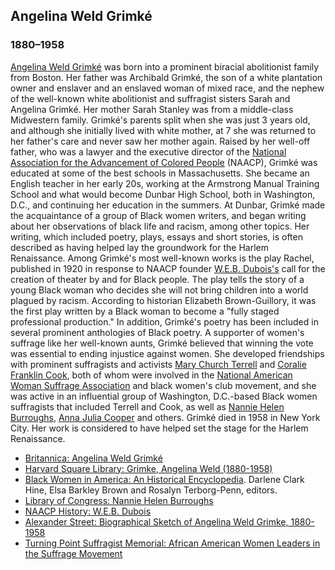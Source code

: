 ## Angelina Weld Grimk&eacute;
### 1880&#8211;1958
[Angelina Weld Grimk&eacute;](/search?q=Angelina+Weld+Grimk&eacute;) was born into a prominent biracial abolitionist family from Boston. Her father was Archibald Grimk&eacute;, the son of a white plantation owner and enslaver and an enslaved woman of mixed race, and the nephew of the well-known white abolitionist and suffragist sisters Sarah and Angelina Grimk&eacute;. Her mother Sarah Stanley was from a middle-class Midwestern family. Grimk&eacute;'s parents split when she was just 3 years old, and although she initially lived with white mother, at 7 she was returned to her father's care and never saw her mother again. Raised by her well-off father, who was a lawyer and the executive director of the [National Association for the Advancement of Colored People](/search?q=National+Association+for+the+Advancement+of+Colored+People) (NAACP), Grimk&eacute; was educated at some of the best schools in Massachusetts. She became an English teacher in her early 20s, working at the Armstrong Manual Training School and what would become Dunbar High School, both in Washington, D.C., and continuing her education in the summers. At Dunbar, Grimk&eacute; made the acquaintance of a group of Black women writers, and began writing about her observations of black life and racism, among other topics. Her writing, which included poetry, plays, essays and short stories, is often described as having helped lay the groundwork for the Harlem Renaissance. Among Grimk&eacute;'s most well-known works is the play Rachel, published in 1920 in response to NAACP founder [W.E.B. Dubois's]() call for the creation of theater by and for Black people. The play tells the story of a young Black woman who decides she will not bring children into a world plagued by racism. According to historian Elizabeth Brown-Guillory, it was the first play written by a Black woman to become a "fully staged professional production." In addition, Grimk&eacute;'s poetry has been included in several prominent anthologies of Black poetry. A supporter of women's suffrage like her well-known aunts, Grimk&eacute; believed that winning the vote was essential to ending injustice against women. She developed friendships with prominent suffragists and activists [Mary Church Terrell](/search?q=Mary+Church+Terrell) and [Coralie Franklin Cook](/search?q=Coralie+Franklin+Cook), both of whom were involved in the [National American Woman Suffrage Association](/search?q=National+American+Woman+Suffrage+Association) and black women's club movement, and she was active in an influential group of Washington, D.C.-based Black women suffragists that included Terrell and Cook, as well as [Nannie Helen Burroughs](/search?q=Nannie+Burroughs), [Anna Julia Cooper](/search?q=Anna+Cooper) and others. Grimk&eacute; died in 1958 in New York City. Her work is considered to have helped set the stage for the Harlem Renaissance.

* [Britannica: Angelina Weld Grimk&eacute;](https://www.britannica.com/biography/Angelina-Weld-Grimke)
* [Harvard Square Library: Grimke, Angelina Weld (1880-1958)](https://www.harvardsquarelibrary.org/cambridge-harvard/angelina-weld-grimke/)
* [Black Women in America: An Historical Encyclopedia](https://www.goodreads.com/book/show/1449467.Black_Women_in_America). Darlene Clark Hine, Elsa Barkley Brown and Rosalyn Terborg-Penn, editors.
* [Library of Congress: Nannie Helen Burroughs](https://www.loc.gov/exhibitions/women-fight-for-the-vote/about-this-exhibition/more-to-the-movement/nannie-helen-burroughs/)
* [NAACP History: W.E.B. Dubois](https://www.naacp.org/naacp-history-w-e-b-dubois/)
* [Alexander Street: Biographical Sketch of Angelina Weld Grimke, 1880-1958](https://search.alexanderstreet.com/view/work/bibliographic_entity%7Cbibliographic_details%7C3893474/biographical-sketch-angelina-weld-grimke-1880-1958#page/1/mode/1/chapter/bibliographic_entity|bibliographic_details|3893474)
* [Turning Point Suffragist Memorial: African American Women Leaders in the Suffrage Movement](https://suffragistmemorial.org/african-american-women-leaders-in-the-suffrage-movement/)
